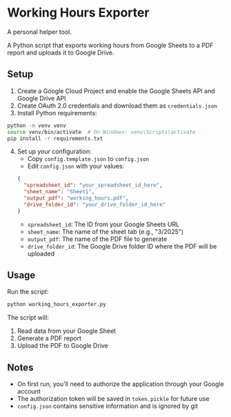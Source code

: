 # Working Hours Exporter

A personal helper tool.

A Python script that exports working hours from Google Sheets to a PDF report and uploads it to Google Drive.

## Setup

1. Create a Google Cloud Project and enable the Google Sheets API and Google Drive API
2. Create OAuth 2.0 credentials and download them as `credentials.json`
3. Install Python requirements:

```bash
python -m venv venv
source venv/bin/activate  # On Windows: venv\Scripts\activate
pip install -r requirements.txt
```

4. Set up your configuration:
   - Copy `config.template.json` to `config.json`
   - Edit `config.json` with your values:
   ```json
   {
     "spreadsheet_id": "your_spreadsheet_id_here",
     "sheet_name": "Sheet1",
     "output_pdf": "working_hours.pdf",
     "drive_folder_id": "your_drive_folder_id_here"
   }
   ```
   - `spreadsheet_id`: The ID from your Google Sheets URL
   - `sheet_name`: The name of the sheet tab (e.g., "3/2025")
   - `output_pdf`: The name of the PDF file to generate
   - `drive_folder_id`: The Google Drive folder ID where the PDF will be uploaded

## Usage

Run the script:

```bash
python working_hours_exporter.py
```

The script will:

1. Read data from your Google Sheet
2. Generate a PDF report
3. Upload the PDF to Google Drive

## Notes

- On first run, you'll need to authorize the application through your Google account
- The authorization token will be saved in `token.pickle` for future use
- `config.json` contains sensitive information and is ignored by git
